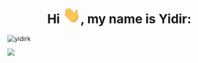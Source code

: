 <h1 align="center">Hi <img src="https://raw.githubusercontent.com/ABSphreak/ABSphreak/master/gifs/Hi.gif" width="40px" />, my name is Yidir:</h1>
<p align="left"> <img src="https://komarev.com/ghpvc/?username=yidirk" alt="yidirk" /> </p>
<img src="https://github-readme-stats.vercel.app/api?username=yidirk&show_icons=true&hide_border=true&theme=radical"/>


<!--
**YidirK/yidirk** is a ✨ _special_ ✨ repository because its `README.md` (this file) appears on your GitHub profile.

Here are some ideas to get you started:

- 🔭 I’m currently working on ...
- 🌱 I’m currently learning ...
- 👯 I’m looking to collaborate on ...
- 🤔 I’m looking for help with ...
- 💬 Ask me about ...
- 📫 How to reach me: ...
- 😄 Pronouns: ...
- ⚡ Fun fact: ...
-->
